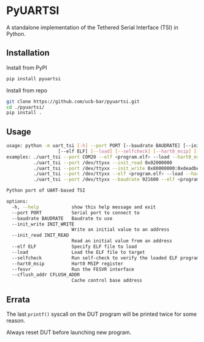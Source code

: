# PyUARTSI

A standalone implementation of the Tethered Serial Interface (TSI) in Python.


## Installation

Install from PyPI

```bash
pip install pyuartsi
```

Install from repo

```bash
git clone https://github.com/ucb-bar/pyuartsi.git
cd ./pyuartsi/
pip install .
```


## Usage

```bash
usage: python -m uart_tsi [-h] --port PORT [--baudrate BAUDRATE] [--init_write INIT_WRITE] [--init_read INIT_READ]
                   [--elf ELF] [--load] [--selfcheck] [--hart0_msip] [--fesvr] [--cflush_addr CFLUSH_ADDR]
examples: ./uart_tsi --port COM20 --elf <program.elf> --load --hart0_msip
          ./uart_tsi --port /dev/ttyxx --init_read 0x02000000
          ./uart_tsi --port /dev/ttyxx --init_write 0x80000000:0xdeadbeef --init_read 0x80000000
          ./uart_tsi --port /dev/ttyxx --elf <program.elf> --load --hart0_msip --fesvr
          ./uart_tsi --port /dev/ttyxx --baudrate 921600 --elf <program.elf> --load --selfcheck --hart0_msip --fesvr --cflush_addr 0x02010200

Python port of UART-based TSI

options:
  -h, --help            show this help message and exit
  --port PORT           Serial port to connect to
  --baudrate BAUDRATE   Baudrate to use
  --init_write INIT_WRITE
                        Write an initial value to an address
  --init_read INIT_READ
                        Read an initial value from an address
  --elf ELF             Specify ELF file to load
  --load                Load the ELF file to target
  --selfcheck           Run self-check to verify the loaded ELF program
  --hart0_msip          Hart0 MSIP register
  --fesvr               Run the FESVR interface
  --cflush_addr CFLUSH_ADDR
                        Cache control base address
```

## Errata

The last `printf()` syscall on the DUT program will be printed twice for some reason.

Always reset DUT before launching new program.

